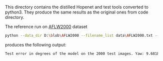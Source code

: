This directory contains the distilled Hopenet and test tools converted to python3. 
They produce the same results as the original ones from code directory.

The reference run on [AFLW2000](http://www.cbsr.ia.ac.cn/users/xiangyuzhu/projects/3DDFA/Database/AFLW2000-3D.zip) dataset
```bash
python --data_dir D:\blob\AFLW2000 --filename_list data\AFLW2000.txt --dataset AFLW2000 --snapshot models\hopenet_robust_alpha1.pkl
```
produces the following output: 
```bash
Test error in degrees of the model on the 2000 test images. Yaw: 9.6818, Pitch: 9.3810, Roll: 8.5526
```

